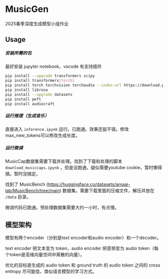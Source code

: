 # MusicGen

 2025春季深度生成模型小组作业

## Usage

##### 安装所需的包

最好安装 jupyter notebook，vscode 有支持插件

```bash
pip install --upgrade transformers scipy
pip install transformers[torch]
pip install torch torchvision torchaudio --index-url https://download.pytorch.org/whl/cu128
pip install librosa
pip install --upgrade datasets
pip install peft
pip install audiocraft
```

##### 运行推理（生成音乐）

直接进入 `inference.ipynb` 运行。已跑通。效果还挺不错。修改max_new_tokens可以修改生成长度。

##### 运行微调

MusicCap数据集需要下载并处理。找到了下载和处理的脚本 `download_musiccaps.ipynb` ，但是没跑通，疑似需要youtube cookie，暂时懒得搞。暂时没搞定。

找到了 MusicBench (https://huggingface.co/datasets/amaai-lab/MusicBench/tree/main) 数据集。需要下载里面的压缩文件，解压并放在 `/data` 目录。

微调代码已跑通。预处理数据集需要大约一小时，有点慢。

## 模型架构

模型有两个encoder（分别是text encoder和audio encoder）和一个decoder。

text encoder 把文本变为 token，audio encoder 把音频变为 audio token（每个token是高维向量空间中离散的向量）。

优化的目标是生成的 audio token 和 ground truth 的 audio token 之间的 cross entropy 尽可能低，类似语言模型的学习方式。
